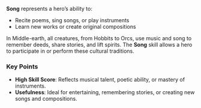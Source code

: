 **Song** represents a hero’s ability to:

- Recite poems, sing songs, or play instruments  
- Learn new works or create original compositions  

In Middle-earth, all creatures, from Hobbits to Orcs, use music and song to remember deeds, share stories, and lift spirits. The **Song** skill allows a hero to participate in or perform these cultural traditions.

### Key Points
- **High Skill Score**: Reflects musical talent, poetic ability, or mastery of instruments.  
- **Usefulness**: Ideal for entertaining, remembering stories, or creating new songs and compositions.  
